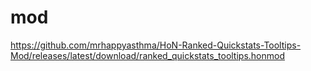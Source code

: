 # mod
https://github.com/mrhappyasthma/HoN-Ranked-Quickstats-Tooltips-Mod/releases/latest/download/ranked_quickstats_tooltips.honmod
